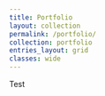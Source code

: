 ```yaml
---
title: Portfolio
layout: collection
permalink: /portfolio/
collection: portfolio
entries_layout: grid
classes: wide
---
```

Test